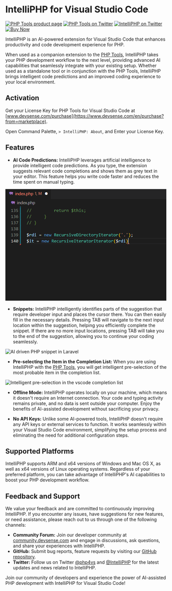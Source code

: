 # IntelliPHP for Visual Studio Code

[![PHP Tools product page](https://img.shields.io/badge/%F0%9F%8C%8E-DEVSENSE-blue.svg)](https://www.devsense.com) 
[![PHP Tools on Twitter](https://badgen.net/badge/@php4vs/twitter/blue?icon=twitter)](https://twitter.com/php4vs) 
[![IntelliPHP on Twitter](https://badgen.net/badge/@intelliphp/twitter/blue?icon=twitter)](https://twitter.com/intelliphp)
[![Buy Now](https://img.shields.io/badge/Buy%20Now-red.svg)](https://www.devsense.com/en/purchase?from=marketplace)

IntelliPHP is an AI-powered extension for Visual Studio Code that enhances productivity and code development experience for PHP.

When used as a companion extension to the [PHP Tools](https://marketplace.visualstudio.com/items?itemName=DEVSENSE.phptools-vscode), IntelliPHP takes your PHP development workflow to the next level, providing advanced AI capabilities that seamlessly integrate with your existing setup. Whether used as a standalone tool or in conjunction with the PHP Tools, IntelliPHP brings intelligent code predictions and an improved coding experience to your local environment.

## Activation

Get your License Key for PHP Tools for Visual Studio Code at [www.devsense.com/purchase](https://www.devsense.com/en/purchase?from=marketplace).

Open Command Palette, `> IntelliPHP: About`, and Enter your License Key.

## Features

- **AI Code Predictions:** IntelliPHP leverages artificial intelligence to provide intelligent code predictions. As you type, the extension suggests relevant code completions and shows them as grey text in your editor. This feature helps you write code faster and reduces the time spent on manual typing.

![Code Completion](https://raw.githubusercontent.com/DEVSENSE/phptools-docs/master/docs/vscode/imgs/vcs-intelliphp-demo.gif)

- **Snippets:** IntelliPHP intelligently identifies parts of the suggestion that require developer input and places the cursor there. You can then easily fill in the necessary details. Pressing TAB will navigate to the next input location within the suggestion, helping you efficiently complete the snippet. If there are no more input locations, pressing TAB will take you to the end of the suggestion, allowing you to continue your coding seamlessly.

![AI driven PHP snippet in Laravel](https://docs.devsense.com/vscode/imgs/intelliphp-vscode.gif)

- **Pre-selecting the Item in the Completion List:** When you are using IntelliPHP with the [PHP Tools](https://marketplace.visualstudio.com/items?itemName=DEVSENSE.phptools-vscode), you will get intelligent pre-selection of the most probable item in the completion list.

![Intelligent pre-selection in the vscode completion list](https://docs.devsense.com/vscode/imgs/completionlist-star.png)

- **Offline Mode:** IntelliPHP operates locally on your machine, which means it doesn't require an Internet connection. Your code and typing activity remains private, and no data is sent outside your computer. Enjoy the benefits of AI-assisted development without sacrificing your privacy.

- **No API Keys:** Unlike some AI-powered tools, IntelliPHP doesn't require any API keys or external services to function. It works seamlessly within your Visual Studio Code environment, simplifying the setup process and eliminating the need for additional configuration steps.

## Supported Platforms

IntelliPHP supports ARM and x64 versions of Windows and Mac OS X, as well as x64 versions of Linux operating systems. Regardless of your preferred platform, you can take advantage of IntelliPHP's AI capabilities to boost your PHP development workflow.

## Feedback and Support

We value your feedback and are committed to continuously improving IntelliPHP. If you encounter any issues, have suggestions for new features, or need assistance, please reach out to us through one of the following channels:

- **Community Forum:** Join our developer community at [community.devsense.com](https://community.devsense.com) and engage in discussions, ask questions, and share your experiences with IntelliPHP.
- **GitHub:** Submit bug reports, feature requests by visiting our [GitHub repository](https://github.com/DEVSENSE/phptools-docs/blob/HEAD/TODO).
- **Twitter:** Follow us on Twitter [@php4vs](https://twitter.com/php4vs) and [@IntelliPHP](https://twitter.com/IntelliPHP) for the latest updates and news related to IntelliPHP.

Join our community of developers and experience the power of AI-assisted PHP development with IntelliPHP for Visual Studio Code!